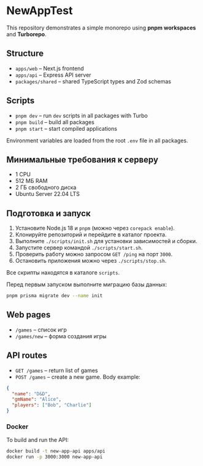 # NewAppTest

This repository demonstrates a simple monorepo using **pnpm workspaces** and **Turborepo**.

## Structure

- `apps/web` – Next.js frontend
- `apps/api` – Express API server
- `packages/shared` – shared TypeScript types and Zod schemas

## Scripts

- `pnpm dev` – run `dev` scripts in all packages with Turbo
- `pnpm build` – build all packages
- `pnpm start` – start compiled applications

Environment variables are loaded from the root `.env` file in all packages.

## Минимальные требования к серверу

- 1 CPU
- 512 МБ RAM
- 2 ГБ свободного диска
- Ubuntu Server 22.04 LTS

## Подготовка и запуск

1. Установите Node.js 18 и `pnpm` (можно через `corepack enable`).
2. Клонируйте репозиторий и перейдите в каталог проекта.
3. Выполните `./scripts/init.sh` для установки зависимостей и сборки.
4. Запустите сервер командой `./scripts/start.sh`.
5. Проверить работу можно запросом `GET /ping` на порт `3000`.
6. Остановить приложения можно через `./scripts/stop.sh`.

Все скрипты находятся в каталоге `scripts`.

Перед первым запуском выполните миграцию базы данных:

```bash
pnpm prisma migrate dev --name init
```

## Web pages

- `/games` – список игр
- `/games/new` – форма создания игры

## API routes

- `GET /games` – return list of games
- `POST /games` – create a new game. Body example:

```json
{
  "name": "D&D",
  "gmName": "Alice",
  "players": ["Bob", "Charlie"]
}
```

### Docker

To build and run the API:

```bash
docker build -t new-app-api apps/api
docker run -p 3000:3000 new-app-api
```
